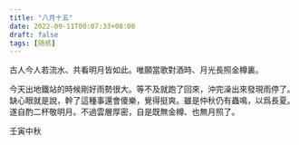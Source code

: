```yaml
---
title: "八月十五"
date: 2022-09-11T00:07:33+08:00
draft: false
tags: [随感]
---
```


古人今人若流水、共看明月皆如此。唯願當歌對酒時、月光長照金樽裏。

今天出地鐵站的時候剛好雨勢很大。等不及就跑了回來，沖完澡出來發現雨停了。缺心眼就是說，幹了這種事還會傻樂，覺得挺爽。雖是仲秋仍有蟲鳴，以爲長夏。遂自酌二杯敬明月。不過雲層厚密，自是既無金樽、也無月照了。

壬寅中秋